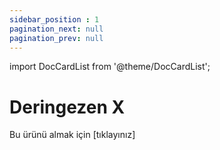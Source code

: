 ```yaml
---
sidebar_position : 1
pagination_next: null
pagination_prev: null
---
```


import DocCardList from '@theme/DocCardList';

# Deringezen X


Bu ürünü almak için [tıklayınız]

<DocCardList />
